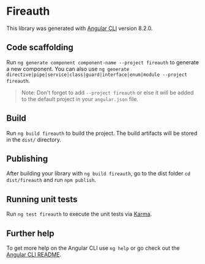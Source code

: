 # Fireauth

This library was generated with [Angular CLI](https://github.com/angular/angular-cli) version 8.2.0.

## Code scaffolding

Run `ng generate component component-name --project fireauth` to generate a new component. You can also use `ng generate directive|pipe|service|class|guard|interface|enum|module --project fireauth`.
> Note: Don't forget to add `--project fireauth` or else it will be added to the default project in your `angular.json` file. 

## Build

Run `ng build fireauth` to build the project. The build artifacts will be stored in the `dist/` directory.

## Publishing

After building your library with `ng build fireauth`, go to the dist folder `cd dist/fireauth` and run `npm publish`.

## Running unit tests

Run `ng test fireauth` to execute the unit tests via [Karma](https://karma-runner.github.io).

## Further help

To get more help on the Angular CLI use `ng help` or go check out the [Angular CLI README](https://github.com/angular/angular-cli/blob/master/README.md).
